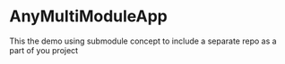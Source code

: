 # AnyMultiModuleApp
This the demo using submodule concept to include a separate repo as a part of you project
